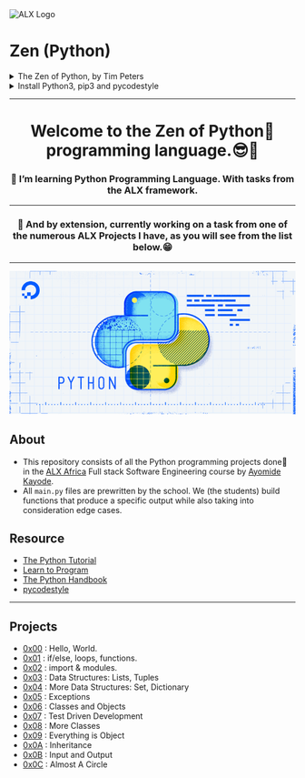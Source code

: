 <img src="https://assets.imaginablefutures.com/media/images/ALX_Logo.max-200x150.png" alt="ALX Logo" width="350">

# Zen (Python) 


<details>
<summary>The Zen of Python, by Tim Peters</summary>
<br>
Beautiful is better than ugly.<br>
Explicit is better than implicit.<br>
Simple is better than complex.<br>
Complex is better than complicated.<br>
Flat is better than nested.<br>
Sparse is better than dense.<br>
Readability counts.<br>
Special cases aren't special enough to break the rules.<br>
Although practicality beats purity.<br>
Errors should never pass silently.<br>
Unless explicitly silenced.<br>
In the face of ambiguity, refuse the temptation to guess.<br>
There should be one-- and preferably only one --obvious way to do it.<br>
Although that way may not be obvious at first unless you're Dutch.<br>
Now is better than never.<br>
Although never is often better than *right* now.<br>
If the implementation is hard to explain, it's a bad idea.<br>
If the implementation is easy to explain, it may be a good idea.<br>
Namespaces are one honking great idea -- let's do more of those!

</details>


<details>
<summary> Install Python3, pip3 and pycodestyle</summary>

- Pycodestyle is now the new standard of Python style code.

<pre>$ sudo apt-get install python3 python3-pip<br>$ pip install pycodestyle</pre>

- Confirm you have the right version.

<pre>$ pycodestyle --version<br>$</pre>

- Run it with file.

<pre>$ pycodestyle 3-print_number.py<br>$</pre>

</details>

---

# <div align="center">Welcome to the Zen of Python🐍 programming language.😎🤗</div>
### <div align="center">🌱 I’m learning Python Programming Language. With tasks from the ALX framework.</div>
---
### <div align="center">🔭 And by extension, currently working on a task from one of the numerous ALX Projects I have, as you will see from the list below.😁</div>
---
<p align="center">
   <img src="./0x00-python-hello_world/main/PYTHON-jpeg.png"/>
</p>

## About
- This repository consists of all the Python programming projects done🙂 in the [ ALX Africa](https://www.alxafrica.com/) Full stack Software Engineering course by [Ayomide Kayode](https://github.com/AyomideKayode).
- All `main.py` files are prewritten by the school. We (the students) build functions that produce a specific output while also taking into consideration edge cases.


## Resource

- [The Python Tutorial](https://docs.python.org/3/tutorial/index.html)
- [Learn to Program](https://www.youtube.com/playlist?list=PLGLfVvz_LVvTn3cK5e6LjhgGiSeVlIRwt)
- [The Python Handbook](https://www.freecodecamp.org/news/the-python-handbook/)
- [pycodestyle](https://pypi.org/project/pycodestyle/)

---

## Projects
- [0x00](./0x00-python-hello_world) : Hello, World.
- [0x01](./0x01-python-if_else_loops_functions) : if/else, loops, functions.
- [0x02](./0x02-python-import_modules) : import & modules.
- [0x03](./0x03-python-data_structures/) : Data Structures: Lists, Tuples
- [0x04](./0x04-python-more_data_structures/) : More Data Structures: Set, Dictionary
- [0x05](./0x05-python-exceptions/) : Exceptions
- [0x06](./0x06-python-classes/) : Classes and Objects
- [0x07](./0x07-python-test_driven_development/) : Test Driven Development
- [0x08](./0x08-python-more_classes/) : More Classes
- [0x09](./0x09-python-everything_is_object/) : Everything is Object
- [0x0A](./0x0A-python-inheritance/) : Inheritance
- [0x0B](./0x0B-python-input_output/) : Input and Output
- [0x0C](./0x0C-python-almost_a_circle/) : Almost A Circle
